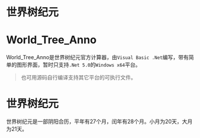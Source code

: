 世界树纪元
=
# World_Tree_Anno
World_Tree_Anno是世界树纪元官方计算器，由`Visual Basic .Net`编写，带有简单的图形界面，暂时只支持`.Net 5.0`的`Windows x64`平台。
> 也可用源码自行编译支持其它平台的可执行文件。
# 世界树纪元
世界树纪元是一部阴阳合历，平年有27个月，闰年有28个月。小月为20天，大月为21天。
